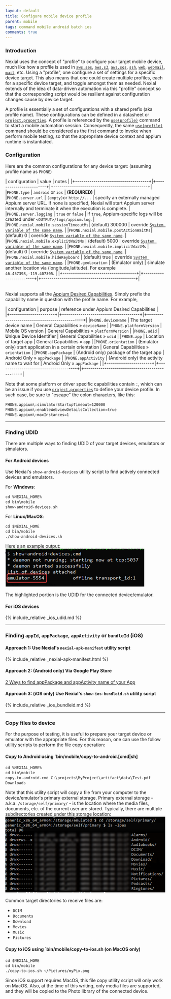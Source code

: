 ```yaml
---
layout: default
title: Configure mobile device profile
parent: mobile
tags: command mobile android batch ios
comments: true
---
```



### Introduction
Nexial uses the concept of "profile" to configure your target mobile device, much like how a profile is used in
[`aws.ses`](../aws.ses), [`aws.s3`](../aws.s3), [`aws.sqs`](../aws.sqs), [`ssh`](../ssh), [`web`](../web), 
[`webmail`](../webmail), [`mail`](../mail), etc. Using a "profile", one configure a set of settings for a specific 
device target. This also means that one could create multiple profiles, each for a specific device target, and toggle 
amongst them as needed. Nexial extends of the idea of data-driven automation via this "profile" concept so that the 
corresponding script would be resilient against configuration changes cause by device target.

A profile is essentially a set of configurations with a shared prefix (aka profile name). These configurations can be
defined in a datasheet or [`project.properties`](../../userguide/UnderstandingProjectStructure#artifactprojectproperties).
A profile is referenced by the [`use(profile)`](use(profile)) command to start a mobile automation session. Consequently,
the same [`use(profile)`](use(profile)) command should be considered as the first command to invoke when perform mobile 
testing, so that the appropriate device context and appium runtime is instantiated.


### Configuration
Here are the common configurations for any device target:
(assuming profile name as `PHONE`)

| configuration                        | value                    | notes                                          |
|+------------------------------------+|+------------------------+|+----------------------------------------------+|
|`PHONE.type`	                         | `android` or `ios`       | **(REQUIRED)**                                 |       
|`PHONE.server.url`	                   | `(empty)`or `http://...` | specify an externally managed Appium server URL. If none is specified, Nexial will start Appium server internally and terminate it when the execution is complete. |
|`PHONE.server.logging`	               | `true` or `false`        | if `true`, Appium-specific logs will be created under `<OUTPUT>/logs/appium.log`. | 
|`PHONE.nexial.mobile.sessionTimeoutMs`| (default) 300000         | override [`System variable of the same name`](../../systemvars/index.html#nexial.mobile.sessionTimeoutMs). |
|`PHONE.nexial.mobile.postActionWaitMs`| (default) 0              | override [`System variable of the same name`](../../systemvars/index.html#nexial.mobile.postActionWaitMs). |
|`PHONE.nexial.mobile.explicitWaitMs`	 | (default) 5000           | override [`System variable of the same name`](../../systemvars/index.html#nexial.mobile.explicitWaitMs).   |
|`PHONE.nexial.mobile.implicitWaitMs`	 | (default) 0              | override [`System variable of the same name`](../../systemvars/index.html#nexial.mobile.implicitWaitMs).   |
|`PHONE.nexial.mobile.hideKeyboard`	   | (default) true           | override [`System variable of the same name`](../../systemvars/index.html#nexial.mobile.hideKeyboard).     |
|`PHONE.geoLocation`	                 | (Emulator only)          | simulate another location via (longitude,latitude). For example `46.457398,-119.407305`. |
|+------------------------------------+|+------------------------+|+----------------------------------------------+|

<br/>Nexial supports all the <a href="https://appium.io/docs/en/writing-running-appium/caps/" class="external-link"
target="_nexial_link">Appium Desired Capabilities</a>. Simply prefix the capability name in question with the profile
name. For example,

| configuration          | purpose                                | reference under Appium Desired Capabilities    |
|+----------------------+|+--------------------------------------+|+----------------------------------------------+|
|`PHONE.deviceName`	     | The target device name                 |  General Capabilities &raquo; `deviceName`     |
|`PHONE.platformVersion` | Mobile OS version                      | General Capabilities &raquo; `platformVersion` |
|`PHONE.udid`	           | **U**nique **D**evice **Id**entifier   | General Capabilities &raquo; `udid`            |
|`PHONE.app`	           | Location of target app                 | General Capabilities &raquo; `app`             |
|`PHONE.orientation`	   | (Emulator only) start application in a certain orientation | General Capabilities &raquo; `orientation` |
|`PHONE.appPackage`      | (Android only) package of the target app | Android Only &raquo; `appPackage`            |
|`PHONE.appActivity`	   | (Android only) the activity name to wait for | Android Only &raquo; `appPackage`        |
|+----------------------+|+--------------------------------------+|+----------------------------------------------+|

Note that some platform or driver specific capabilities contain `:`, which can be an issue if you use
[`project.properties`](../../userguide/UnderstandingProjectStructure#artifactprojectproperties) to define your device 
profile. In such case, be sure to "escape" the colon characters, like this:

```
PHONE.appium\:simulatorStartupTimeout=120000
PHONE.appium\:enableWebviewDetailsCollection=true
PHONE.appium\:maxInstances=1
```

[comment]: <> (# real device)
[comment]: <> (# xcodeOrgId)
[comment]: <> (# xcodeSigninId)
[comment]: <> (# waitForQuiescence)
[comment]: <> (# enable useNewWDA / ioS ClassChain)

-----

### Finding UDID
There are multiple ways to finding UDID of your target devices, emulators or simulators.

#### For Android devices
Use Nexial's `show-android-devices` utility script to find actively connected devices and emulators.

For **Windows**:
```
cd %NEXIAL_HOME%
cd bin\mobile
show-android-devices.sh
```

For **Linux/MacOS**:
```
cd $NEXIAL_HOME
cd bin/mobile
./show-android-devices.sh
```

Here's an example output:<br/>
![](image/mobile_profile_01.png)

The highlighted portion is the UDID for the connected device/emulator.

#### For iOS devices
{% include_relative _ios_udid.md %}

-----

### Finding `appId`, `appPackage`, `appActivity` or `bundleId` (iOS)
#### Approach 1: Use Nexial's `nexial-apk-manifest` utility script
{% include_relative _nexial-apk-manifest.html %}

#### Approach 2: (Android only) Via Google Play Store
<a href="http://www.automationtestinghub.com/apppackage-and-appactivity-name/">2 Ways to find appPackage and appActivity name of your App</a>

#### Approach 3: (iOS only) Use Nexial's `show-ios-bundleid.sh` utility script
{% include_relative _ios_bundleid.md %}

-----

### Copy files to device
For the purpose of testing, it is useful to prepare your target device or emulator with the appropriate files. For this
reason, one can use the follow utility scripts to perform the file copy operation:

#### **Copy to Android using `bin/mobile/copy-to-android.[cmd|sh]**
```
cd %NEXIAL_HOME%
cd bin\mobile
copy-to-android.cmd C:\projects\MyProject\artifact\data\Test.pdf Downloads
```

Note that this utility script will copy a file from your computer to the device/emulator's primary external storage. 
Primary external storage - a.k.a. `/storage/self/primary/` - is the location where the media files, documents, etc. of 
the current user are stored. Typically, there are multiple subdirectories created under this storage location:
![](image/mobile_profile_02.png)

Common target directories to receive files are:
- `DCIM`
- `Documents`
- `Download`
- `Movies`
- `Music`
- `Pictures`


#### **Copy to iOS using `bin/mobile/copy-to-ios.sh** (on MacOS only)
```
cd $NEXIAL_HOME
cd bin/mobile
./copy-to-ios.sh ~/Pictures/myPix.png
```

Since iOS support requires MacOS, this file copy utility script will only work on MacOS. Also, at the time of this 
writing, only media files are supported, and they will be copied to the Photo library of the connected device. 
